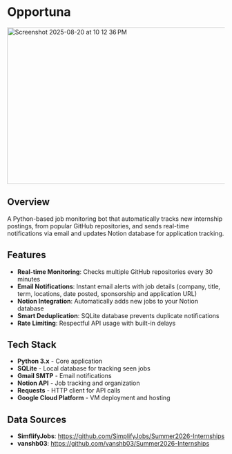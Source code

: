 # Opportuna
<img width="711" height="363" alt="Screenshot 2025-08-20 at 10 12 36 PM" src="https://github.com/user-attachments/assets/8dab00c1-732c-4b77-b4e4-3a83cbb07c4b" />

## Overview 
A Python-based job monitoring bot that automatically tracks new internship postings, from popular GitHub repositories, and sends real-time notifications via email and updates Notion database for application tracking.

## Features

- **Real-time Monitoring**: Checks multiple GitHub repositories every 30 minutes
- **Email Notifications**: Instant email alerts with job details (company, title, term, locations, date posted, sponsorship and application URL)
- **Notion Integration**: Automatically adds new jobs to your Notion database
- **Smart Deduplication**: SQLite database prevents duplicate notifications
- **Rate Limiting**: Respectful API usage with built-in delays

## Tech Stack

- **Python 3.x** - Core application
- **SQLite** - Local database for tracking seen jobs
- **Gmail SMTP** - Email notifications
- **Notion API** - Job tracking and organization
- **Requests** - HTTP client for API calls
- **Google Cloud Platform** - VM deployment and hosting

## Data Sources
- **SimflifyJobs**: https://github.com/SimplifyJobs/Summer2026-Internships
- **vanshb03**: https://github.com/vanshb03/Summer2026-Internships
